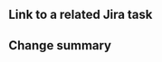 ## Link to a related Jira task

<!-- Put a link here -->

## Change summary

<!--
  Tell your reviewers why you are requesting this chance.
  What was the problem/request and how you solved it.
  Try to describe it in a non-technical matter so that it's easy to scan and understand w/o
  going into details.
  -->

